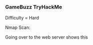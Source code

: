 <h3> GameBuzz TryHackMe </h3>

Difficulty = Hard

Nmap Scan:

Going over to the web server shows this
